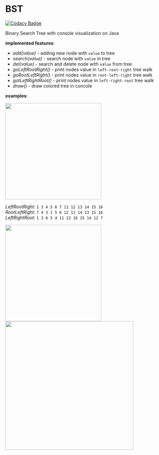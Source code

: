 # BST

[![Codacy Badge](https://api.codacy.com/project/badge/Grade/98f929e484504948af1cbf52efa0bd08)](https://www.codacy.com/app/Drapegnik/BST?utm_source=github.com&utm_medium=referral&utm_content=Drapegnik/BST&utm_campaign=badger)

Binary Search Tree with console visualization on Java

**implemented features**:

- _add(value)_ - adding new node with `value` to tree
- _search(value)_ - search node with `value` in tree
- _del(value)_ - search and delete node with `value` from tree
- _goLeftRootRight()_ - print nodes value in `left-root-right` tree walk
- _goRootLeftRight()_ - print nodes value in `root-left-right` tree walk
- _gotLeftRightRoot()_ - print nodes value in `left-right-root` tree walk
- _draw()_ - draw colored tree in concole

**examples**:

<img src="http://res.cloudinary.com/dzsjwgjii/image/upload/v1474806366/tree1.png" width=300px/>

_LeftRootRight_: `1 3 4 5 6 7 11 12 13 14 15 16` <br> _RootLeftRight_: `7 4 3 1 5 6 12 11 14 13 15 16` <br> _LeftRightRoot_: `1 3 6 5 4 11 13 16 15 14 12 7`
<br>

<img src="http://res.cloudinary.com/dzsjwgjii/image/upload/v1474806709/tree2.png" width=300px/><br>
<img src="http://res.cloudinary.com/dzsjwgjii/image/upload/v1474806709/tree3.png" width=400px/>
